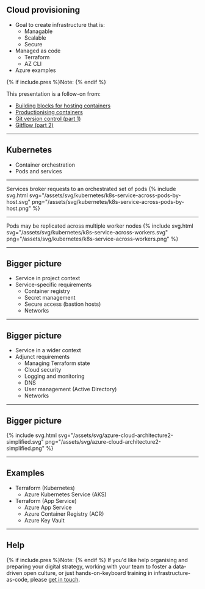 
## Cloud provisioning
+ Goal to create infrastructure that is:
  + Managable
  + Scalable
  + Secure
+ Managed as code
  + Terraform
  + AZ CLI
+ Azure examples

{% if include.pres %}Note: {% endif %}

This presentation is a follow-on from:
* [Building blocks for hosting containers](/tech/2020/building-blocks-for-hosting-containers/)
* [Productionising containers](/tech/2020/put-containers-into-production-fast/)
* [Git version control (part 1)](/tech/2019/git-version-control-magic/)
* [Gitflow (part 2)](/tech/2020/adopt-gitflow-for-team-collaboration/)

---

## Kubernetes
+ Container orchestration
+ Pods and services

---

Services broker requests to an orchestrated set of pods
{% include svg.html svg="/assets/svg/kubernetes/k8s-service-across-pods-by-host.svg" png="/assets/svg/kubernetes/k8s-service-across-pods-by-host.png" %}

---

Pods may be replicated across multiple worker nodes
{% include svg.html svg="/assets/svg/kubernetes/k8s-service-across-workers.svg" png="/assets/svg/kubernetes/k8s-service-across-workers.png" %}

---

## Bigger picture
+ Service in project context
+ Service-specific requirements
  + Container registry
  + Secret management
  + Secure access (bastion hosts)
  + Networks

---

## Bigger picture
+ Service in a wider context
+ Adjunct requirements
  + Managing Terraform state
  + Cloud security
  + Logging and monitoring
  + DNS
  + User management (Active Directory)
  + Networks

---

## Bigger picture
{% include svg.html svg="/assets/svg/azure-cloud-architecture2-simplified.svg"  png="/assets/svg/azure-cloud-architecture2-simplified.png" %}

---

## Examples
+ Terraform (Kubernetes)
  + Azure Kubernetes Service (AKS)
+ Terraform (App Service)
  + Azure App Service
  + Azure Container Registry (ACR)
  + Azure Key Vault

---

## Help

{% if include.pres %}Note: {% endif %}
If you'd like help organising and preparing your digital strategy, working with your team to foster a data-driven open culture, or just hands-on-keyboard training in infrastructure-as-code, please [get in touch](/contact).

